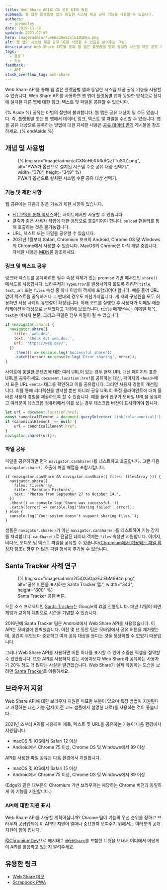 ```yaml
---
title: Web Share API로 OS 공유 UI와 통합
subhead: 웹 앱은 플랫폼별 앱과 동일한 시스템 제공 공유 기능을 사용할 수 있습니다.
authors:
  - joemedley
date: 2019-11-08
updated: 2021-07-09
hero: image/admin/ruvEms3AeSZvlEI01DKo.png
alt: 웹 앱이 시스템 제공 공유 UI를 사용할 수 있음을 보여주는 그림.
description: Web Share API를 통해 웹 앱은 플랫폼별 앱과 동일한 시스템 제공 공유 기능을 사용할 수 있습니다. Web Share API를 사용하면 웹 앱이 플랫폼별 앱과 동일한 방식으로 장치에 설치된 다른 앱에 대한 링크, 텍스트 및 파일을 공유할 수 있습니다.
tags:
  - 블로그
  - 기능
feedback:
  - API
stack_overflow_tag: web-share
---
```


Web Share API를 통해 웹 앱은 플랫폼별 앱과 동일한 시스템 제공 공유 기능을 사용할 수 있습니다. Web Share API를 사용하면 웹 앱이 플랫폼별 앱과 동일한 방식으로 장치에 설치된 다른 앱에 대한 링크, 텍스트 및 파일을 공유할 수 있습니다.

{% Aside %} 공유는 마법의 절반에 불과합니다. 웹 앱은 공유 대상이 될 수도 있습니다. 즉, 플랫폼별 또는 웹 앱에서 데이터, 링크, 텍스트 및 파일을 수신할 수 있습니다. 앱을 공유 대상으로 등록하는 방법에 대한 자세한 내용은 [공유 데이터 받기](/web-share-target/) 게시물을 참조하세요. {% endAside %}

## 개념 및 사용법

<figure class="w-figure w-figure--inline-right">{% Img src="image/admin/cCXNoHbXAfkAQzTTuS0Z.png", alt="PWA가 옵션으로 설치된 시스템 수준 공유 대상 선택기.", width="370", height="349" %}<figcaption class="w-figcaption w-figcaption--fullbleed"> PWA가 옵션으로 설치된 시스템 수준 공유 대상 선택기.</figcaption></figure>

### 기능 및 제한 사항

웹 공유에는 다음과 같은 기능과 제한 사항이 있습니다.

- [HTTPS를 통해 액세스](https://www.chromium.org/Home/chromium-security/prefer-secure-origins-for-powerful-new-features)하는 사이트에서만 사용할 수 있습니다.
- 클릭과 같은 사용자 작업에 대한 응답으로 호출되어야 합니다. `onload` 핸들러를 통해 호출하는 것은 불가능합니다.
- URL, 텍스트 또는 파일을 공유할 수 있습니다.
- 2021년 1월부터 Safari, Chromium 포크의 Android, Chrome OS 및 Windows의 Chrome에서 사용할 수 있습니다. MacOS의 Chrome은 아직 개발 중입니다. 자세한 내용은 [MDN](https://developer.mozilla.org/docs/Web/API/Navigator/share#Browser_compatibility)을 참조하세요.

### 링크 및 텍스트 공유

링크와 텍스트를 공유하려면 필수 속성 객체가 있는 promise 기반 메서드인 `share()` 메서드를 사용합니다. 브라우저가 `TypeError`를 발생시키지 않도록 하려면 `title`, `text`, `url` 또는 `files` 속성 중 하나 이상이 객체에 포함되어야 합니다. 예를 들어 URL 없이 텍스트를 공유하거나 그 반대의 경우도 마찬가지입니다. 세 개의 구성원을 모두 허용하면 사용 사례의 유연성이 확장됩니다. 아래 코드를 실행한 후 사용자가 이메일 애플리케이션을 대상으로 선택했다고 가정해 보겠습니다. `title` 매개변수는 이메일 제목, `text`는 메시지 본문, 그리고 파일은 첨부 파일이 될 수 있습니다.

```js
if (navigator.share) {
  navigator.share({
    title: 'web.dev',
    text: 'Check out web.dev.',
    url: 'https://web.dev/',
  })
    .then(() => console.log('Successful share'))
    .catch((error) => console.log('Error sharing', error));
}
```

사이트에 동일한 콘텐츠에 대한 여러 URL이 있는 경우 현재 URL 대신 페이지의 표준 URL을 공유하세요. `document.location.href`를 공유하는 대신, 페이지의 `<head>`에서 표준 URL `<meta>` 태그를 확인하고 이를 공유합니다. 그러면 사용자 경험이 개선됩니다. 이를 통해 리디렉션을 방지할 뿐만 아니라 공유 URL이 특정 클라이언트에 대해 올바른 사용자 경험을 제공하도록 할 수 있습니다. 예를 들어 친구가 모바일 URL을 공유하고 여러분이 데스크톱 컴퓨터에서 이를 보는 경우 데스크톱 버전이 표시되어야 합니다.

```js
let url = document.location.href;
const canonicalElement = document.querySelector('link[rel=canonical]');
if (canonicalElement !== null) {
    url = canonicalElement.href;
}
navigator.share({url});
```

### 파일 공유

파일을 공유하려면 먼저 `navigator.canShare()`를 테스트하고 호출합니다. 그런 다음 `navigator.share()` 호출에 파일 배열을 포함시킵니다.

```js/0-5
if (navigator.canShare && navigator.canShare({ files: filesArray })) {
  navigator.share({
    files: filesArray,
    title: 'Vacation Pictures',
    text: 'Photos from September 27 to October 14.',
  })
  .then(() => console.log('Share was successful.'))
  .catch((error) => console.log('Sharing failed', error));
} else {
  console.log(`Your system doesn't support sharing files.`);
}
```

샘플은 `navigator.share()`가 아닌 `navigator.canShare()`를 테스트하여 기능 감지를 처리합니다. `canShare()`로 전달된 데이터 객체는 `files` 속성만 지원합니다. 이미지, 비디오, 오디오 및 텍스트 파일을 공유할 수 있습니다([Chromium에서 허용되는 파일 확장자](https://docs.google.com/document/d/1tKPkHA5nnJtmh2TgqWmGSREUzXgMUFDL6yMdVZHqUsg/edit?usp=sharing) 참조). 향후 더 많은 파일 형식이 추가될 수 있습니다.

## Santa Tracker 사례 연구

<figure class="w-figure w-figure--inline-right">{% Img src="image/admin/2I5iOXaOpzEJlEbM694n.png", alt="공유 버튼을 표시하는 Santa Tracker 앱.", width="343", height="600" %}<figcaption class="w-figcaption w-figcaption--fullbleed"> Santa Tracker 공유 버튼.</figcaption></figure>

오픈 소스 프로젝트인 [Santa Tracker](https://santatracker.google.com/)는 Google의 휴일 전통입니다. 매년 12월이 되면 게임과 교육적 체험으로 시즌을 기념할 수 있습니다.

2016년에 Santa Tracker 팀은 Android에서 Web Share API를 사용했습니다. 이 API는 모바일에 완벽했습니다. 이전 몇 년 동안 팀은 모바일에서 공유 버튼을 제거했는데, 공간이 무엇보다 중요하고 여러 공유 대상을 둔다는 것을 정당화할 수 없었기 때문입니다.

그러나 Web Share API를 사용하면 버튼 하나를 표시할 수 있어 소중한 픽셀을 절약할 수 있었습니다. 또한 API를 사용하지 않는 사용자보다 Web Share와 공유하는 사용자가 20% 정도 더 많다는 사실을 발견했습니다. Web Share가 실제 작동하는 모습을 보려면 [Santa Tracker](https://santatracker.google.com/)로 이동하세요.

## 브라우저 지원

Web Share API에 대한 브라우저 지원은 미묘한 부분이 있으며 특정 방법이 지원된다고 가정하는 대신 기능 감지(이전 코드 샘플에서 설명한 대로)를 사용하는 것이 좋습니다.

2021년 초부터 API를 사용하여 제목, 텍스트 및 URL을 공유하는 기능이 다음 환경에서 지원됩니다.

- macOS 및 iOS에서 Safari 12 이상
- Android에서 Chrome 75 이상, Chrome OS 및 Windows에서 89 이상

API를 사용한 파일 공유는 다음 환경에서 지원됩니다.

- macOS 및 iOS에서 Safari 15 이상
- Android에서 Chrome 75 이상, Chrome OS 및 Windows에서 89 이상

(Edge와 같은 대부분의 Chromium 기반 브라우저는 해당하는 Chrome 버전과 동일하게 이 기능을 지원합니다.)

### API에 대한 지원 표시

Web Share API를 사용할 계획이십니까? Chrome 팀이 기능의 우선 순위를 정하고 브라우저 공급업체에 이 API의 지원이 얼마나 중요한지 보여주기 위해서는 여러분의 공개 지원이 힘이 됩니다.

[@ChromiumDev](https://twitter.com/ChromiumDev)으로 해시태그 [`#WebShare`](https://twitter.com/search?q=%23WebShare&src=recent_search_click&f=live)를 포함한 트윗을 보내서 어디에서 어떻게 이 API를 활용하고 있는지 알려주세요.

## 유용한 링크

- [Web Share 데모](https://w3c.github.io/web-share/demos/share-files.html)
- [Scrapbook PWA](https://github.com/GoogleChrome/samples/blob/gh-pages/web-share/README.md#web-share-demo)
